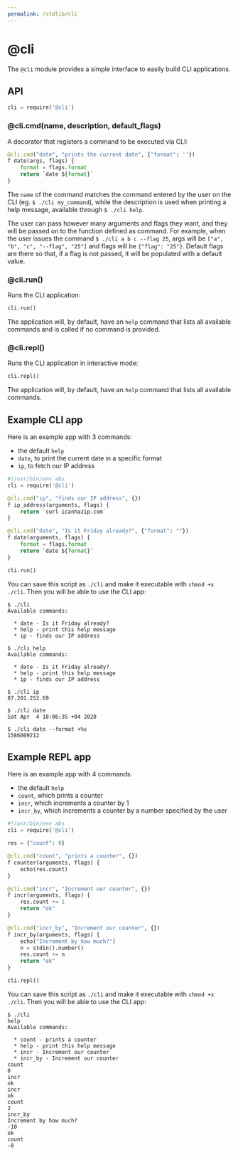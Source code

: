 ```yaml
---
permalink: /stdlib/cli
---
```


# @cli

The `@cli` module provides a simple interface to
easily build CLI applications.

## API

```py
cli = require('@cli')
```

### @cli.cmd(name, description, default_flags)

A decorator that registers a command to be executed via CLI:

```py
@cli.cmd("date", "prints the current date", {"format": ''})
f date(args, flags) {
    format = flags.format
    return `date ${format}`
}
```

The `name` of the command matches the command entered
by the user on the CLI (eg. `$ ./cli my_command`), while
the description is used when printing a help message,
available through `$ ./cli help`.

The user can pass however many arguments and flags they want,
and they will be passed on to the function defined as command.
For example, when the user issues the command `$ ./cli a b c --flag 25`,
args will be `["a", "b", "c", "--flag", "25"]` and flags will
be `{"flag": "25"}`. Default flags are there so that, if a flag
is not passed, it will be populated with a default value.

### @cli.run()

Runs the CLI application:

```py
cli.run()
```

The application will, by default, have an `help` command
that lists all available commands and is called if no command
is provided.

### @cli.repl()

Runs the CLI application in interactive mode:

```py
cli.repl()
```

The application will, by default, have an `help` command
that lists all available commands.

## Example CLI app

Here is an example app with 3 commands:

- the default `help`
- `date`, to print the current date in a specific format
- `ip`, to fetch our IP address

```py
#!/usr/bin/env abs
cli = require('@cli')

@cli.cmd("ip", "finds our IP address", {})
f ip_address(arguments, flags) {
    return `curl icanhazip.com`
}

@cli.cmd("date", "Is it Friday already?", {"format": ""})
f date(arguments, flags) {
    format = flags.format
    return `date ${format}`
}

cli.run()
```

You can save this script as `./cli` and make it executable
with `chmod +x ./cli`. Then you will be able to use the CLI
app:

```
$ ./cli
Available commands:

  * date - Is it Friday already?
  * help - print this help message
  * ip - finds our IP address

$ ./cli help
Available commands:

  * date - Is it Friday already?
  * help - print this help message
  * ip - finds our IP address

$ ./cli ip
87.201.252.69

$ ./cli date
Sat Apr  4 18:06:35 +04 2020

$ ./cli date --format +%s
1586009212
```

## Example REPL app

Here is an example app with 4 commands:

- the default `help`
- `count`, which prints a counter
- `incr`, which increments a counter by 1
- `incr_by`, which increments a counter by a number specified by the user

```py
#!/usr/bin/env abs
cli = require('@cli')

res = {"count": 0}

@cli.cmd("count", "prints a counter", {})
f counter(arguments, flags) {
    echo(res.count)
}

@cli.cmd("incr", "Increment our counter", {})
f incr(arguments, flags) {
    res.count += 1
    return "ok"
}

@cli.cmd("incr_by", "Increment our counter", {})
f incr_by(arguments, flags) {
    echo("Increment by how much?")
    n = stdin().number()
    res.count += n
    return "ok"
}

cli.repl()
```

You can save this script as `./cli` and make it executable
with `chmod +x ./cli`. Then you will be able to use the CLI
app:

```
$ ./cli
help
Available commands:

  * count - prints a counter
  * help - print this help message
  * incr - Increment our counter
  * incr_by - Increment our counter
count
0
incr
ok
incr
ok
count
2
incr_by
Increment by how much?
-10
ok
count
-8
```
